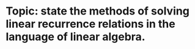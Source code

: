 # Topic: state the methods of solving linear recurrence relations in the language of linear algebra. 

